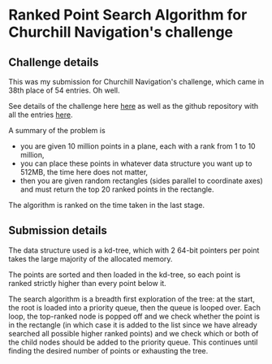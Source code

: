 # Ranked Point Search Algorithm for Churchill Navigation's challenge

## Challenge details
This was my submission for Churchill Navigation's challenge, which came in 38th place of 54 entries. Oh well.

See details of the challenge here [here](http://churchillnavigation.com/challenge/) as well as the github repository with all the entries [here](https://github.com/churchillnavigation/challenge1).

A summary of the problem is
* you are given 10 million points in a plane, each with a rank from 1 to 10 million,
* you can place these points in whatever data structure you want up to 512MB, the time here does not matter,
* then you are given random rectangles (sides parallel to coordinate axes) and must return the top 20 ranked points in the rectangle.

The algorithm is ranked on the time taken in the last stage.

## Submission details
The data structure used is a kd-tree, which with 2 64-bit pointers per point takes the large majority of the allocated memory.

The points are sorted and then loaded in the kd-tree, so each point is ranked strictly higher than every point below it.

The search algorithm is a breadth first exploration of the tree: at the start, the root is loaded into a priority queue, then the queue is looped over. Each loop, the top-ranked node is popped off and we check whether the point is in the rectangle (in which case it is added to the list since we have already searched all possible higher ranked points) and we check which or both of the child nodes should be added to the priority queue. This continues until finding the desired number of points or exhausting the tree.


